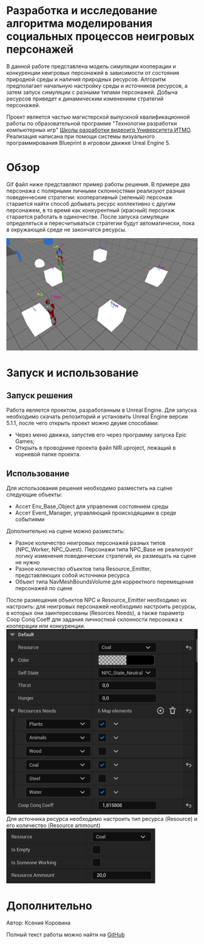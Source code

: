 # Разработка и исследование алгоритма моделирования социальных процессов неигровых персонажей 
В данной работе представлена модель симуляции кооперации и конкуренции неигровых персонажей в зависимости от состояния природной среды и наличия природных ресурсов. Алгоритм предполагает начальную настройку среды и источников ресурсов, а затем запуск симуляции с разными типами персонажей. Добыча ресурсов приведет к динамическим изменениям стратегий персонажей.

Проект является частью магистерской выпускной квалификационной работы по образовательной программе "Технологии разработки компьютерных игр" [Школы разработки видеоигр Университета ИТМО](https://itmo.games/). Реализация написана при помощи системы визуального программирования Blueprint в игровом движке Ureal Engine 5.

# Обзор
Gif файл ниже представляют пример работы решения. В примере два персонажа с полярными личными склонностями реализуют разные поведенческие стратегии: кооперативный (зеленый) персонаж старается найти способ добывать ресурс коллективно с другим персонажем, в то время как конкурентный (красный) персонаж старается работать в одиночестве. После запуска симуляции определяться и пересчитываться стратегии будут автоматически, пока в окружающей среде не закончатся ресурсы.

![](Docs/Demo.gif)

# Запуск и использование
## Запуск решения
Работа является проектом, разработанным в Unreal Engine. Для запуска необходимо скачать репозиторий и установить Unreal Engine версии 5.1.1, после чего открыть проект можно двумя способами:
- Через меню движка, запустив его через программу запуска Epic Games;
- Открыть в проводнике проекта файл NIR.uproject, лежащий в корневой папке проекта.

## Использование
Для использования решения необходимо разместить на сцене следующие объекты:
- Ассет Env_Base_Object для управления состоянием среды
- Ассет Event_Manager, управляющий происходящими в среде событиями

Дополнительно на сцене можно разместить:
- Разное количество неигровых персонажей разных типов (NPC_Worker, NPC_Quest). Персонажи типа NPC_Base не реализуют логику изменения поведенческих стратегий, их размещать на сцене не нужно
- Разное количество объектов типа Resource_Emitter, представляющих собой источники ресурса
- Объект типа NavMeshBoundsVolume для корректного перемещения персонажей по сцене
  
После размещения объектов NPC и Resource_Emitter необходимо их настроить: для неигровых персонажей необходимо настроить ресурсы, в которых они заинтересованы (Resorces Needs), а также параметр Coop Conq Coeff для задания личностной склонности персонажа к кооперации или конкуренции.
![](Docs/NPC_Params.png)
Для источника ресурса необходимо настроить тип ресурса (Resource) и его количество (Resource ammount)
![](Docs/Emitter_Params.png)

# Дополнительно
Автор: Ксения Коровина

Полный текст работы можно найти на [GitHub](Docs/MainText.pdf)